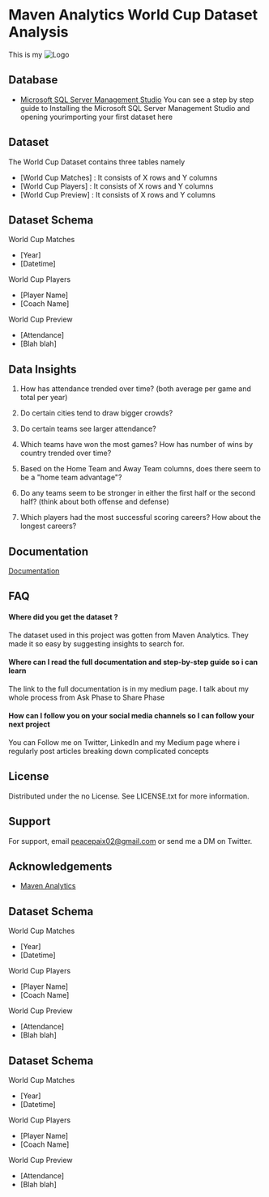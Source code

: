 
# Maven Analytics World Cup Dataset Analysis

This is my 
![Logo](https://dev-to-uploads.s3.amazonaws.com/uploads/articles/th5xamgrr6se0x5ro4g6.png)


## Database
- [Microsoft SQL Server Management Studio](https://docs.microsoft.com/en-us/sql/ssms/download-sql-server-management-studio-ssms?view=sql-server-ver16)
You can see a step by step guide to Installing the Microsoft SQL Server Management Studio and opening yourimporting your first dataset here
## Dataset
The World Cup Dataset contains three tables namely 
- [World Cup Matches] : It consists of X rows and Y columns 
- [World Cup Players] : It consists of X rows and Y columns 
- [World Cup Preview] : It consists of X rows and Y columns 
##  Dataset Schema 
World Cup Matches
- [Year]
- [Datetime]

World Cup Players
- [Player Name]
- [Coach Name]

World Cup Preview
- [Attendance]
- [Blah blah]
## Data Insights 
 1. How has attendance trended over time? (both average per game and total per year)

2. Do certain cities tend to draw bigger crowds?

3. Do certain teams see larger attendance?

4. Which teams have won the most games? How has number of wins by country trended over time?

5. Based on the Home Team and Away Team columns, does there seem to be a "home team advantage"?

6. Do any teams seem to be stronger in either the first half or the second half? (think about both offense and defense)

7. Which players had the most successful scoring careers? How about the longest careers?


## Documentation

[Documentation](https://linktodocumentation)


## FAQ

####    Where did you get the dataset ? 

The dataset used in this project was gotten from Maven Analytics. 
They made it so easy by suggesting insights to search for. 

#### Where can I read the full documentation and step-by-step guide so i can learn 

The link to the full documentation is in my medium page. I talk about my whole process from Ask Phase to Share Phase

#### How can I follow you on your social media channels so I can follow your next project 

You can Follow me on Twitter, LinkedIn and my Medium page where i regularly post articles breaking down complicated concepts 


## License

Distributed under the no License. See LICENSE.txt for more information.
## Support

For support, email peacepaix02@gmail.com or send me a DM on Twitter.


## Acknowledgements

 - [Maven Analytics](https://awesomeopensource.com/project/elangosundar/awesome-README-templates)
  

##  Dataset Schema 
World Cup Matches
- [Year]
- [Datetime]

World Cup Players
- [Player Name]
- [Coach Name]

World Cup Preview
- [Attendance]
- [Blah blah]
##  Dataset Schema 
World Cup Matches
- [Year]
- [Datetime]

World Cup Players
- [Player Name]
- [Coach Name]

World Cup Preview
- [Attendance]
- [Blah blah]